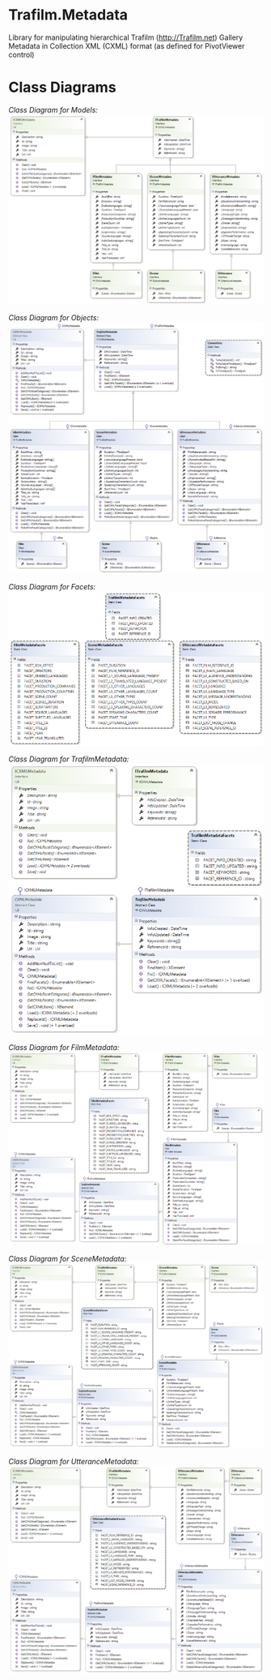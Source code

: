 # Trafilm.Metadata
Library for manipulating hierarchical Trafilm (http://Trafilm.net) Gallery Metadata in Collection XML (CXML) format (as defined for PivotViewer control)

# Class Diagrams

*Class Diagram for Models:*
![Class Diagram for Models](https://github.com/Zoomicon/Trafilm.Metadata/blob/master/Diagrams/Models.png)

*Class Diagram for Objects:*
![Class Diagram for Objects](https://github.com/Zoomicon/Trafilm.Metadata/blob/master/Diagrams/Objects.png)

*Class Diagram for Facets:*
![Class Diagram for Facets](https://github.com/Zoomicon/Trafilm.Metadata/blob/master/Diagrams/Facets.png)

*Class Diagram for TrafilmMetadata:*
![Class Diagram for TrafilmMetadata](https://github.com/Zoomicon/Trafilm.Metadata/blob/master/Diagrams/TrafilmMetadata.png)

*Class Diagram for FilmMetadata:*
![Class Diagram for FilmMetadata](https://github.com/Zoomicon/Trafilm.Metadata/blob/master/Diagrams/FilmMetadata.png)

*Class Diagram for SceneMetadata:*
![Class Diagram for SceneMetadata](https://github.com/Zoomicon/Trafilm.Metadata/blob/master/Diagrams/SceneMetadata.png)

*Class Diagram for UtteranceMetadata:*
![Class Diagram for UtteranceMetadata](https://github.com/Zoomicon/Trafilm.Metadata/blob/master/Diagrams/UtteranceMetadata.png)
